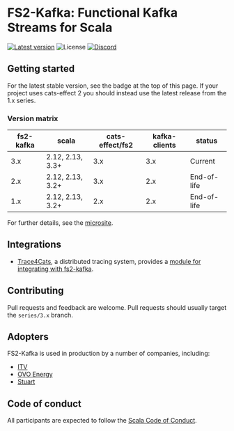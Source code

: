 # FS2-Kafka: Functional Kafka Streams for Scala

[![Latest version](https://index.scala-lang.org/fd4s/fs2-kafka/fs2-kafka/latest.svg?style=flat)](https://index.scala-lang.org/fd4s/fs2-kafka/fs2-kafka)
![License](https://img.shields.io/github/license/fd4s/fs2-kafka)
[![Discord](https://img.shields.io/discord/632277896739946517.svg?label=&logo=discord&logoColor=ffffff&color=404244&labelColor=6A7EC2)](https://discord.com/channels/632277896739946517/908001544052563979)

## Getting started

For the latest stable version, see the badge at the top of this page. If your project uses cats-effect 2 you should instead use the latest release from the 1.x series.

### Version matrix
|fs2-kafka| scala            |cats-effect/fs2|kafka-clients|status|
|---------|------------------|---------------|-------------|------|
|3.x| 2.12, 2.13, 3.3+ |3.x|3.x|Current|
|2.x| 2.12, 2.13, 3.2+ |3.x|2.x|End-of-life|
|1.x| 2.12, 2.13, 3.2+ |2.x|2.x|End-of-life|

For further details, see the [microsite](https://fd4s.github.io/fs2-kafka/docs/overview).

## Integrations

- [Trace4Cats](https://github.com/trace4cats/trace4cats), a distributed tracing system, provides a [module for integrating with fs2-kafka](https://github.com/trace4cats/trace4cats-kafka). 

## Contributing

Pull requests and feedback are welcome. Pull requests should usually target the `series/3.x` branch.

## Adopters

FS2-Kafka is used in production by a number of companies, including:
- [ITV](https://github.com/itv)
- [OVO Energy](https://github.com/ovotech)
- [Stuart](https://github.com/StuartApp)

## Code of conduct

All participants are expected to follow the [Scala Code of Conduct](https://www.scala-lang.org/conduct/).
